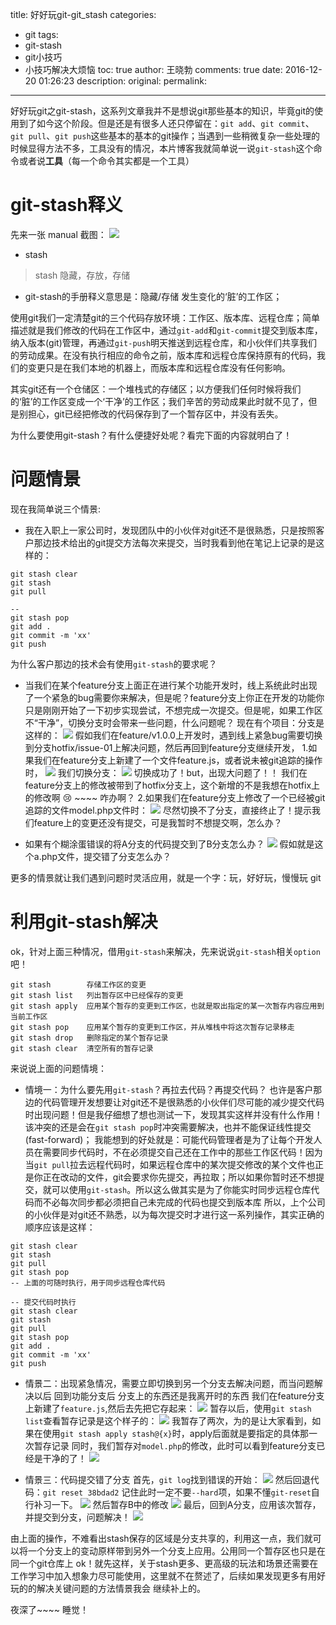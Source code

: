 title: 好好玩git-git_stash
categories:
  - git
tags:
  - git-stash
  - git小技巧
  - 小技巧解决大烦恼
toc: true
author: 王晓勃
comments: true
date: 2016-12-20 01:26:23
description:
original:
permalink:
---

好好玩git之git-stash，这系列文章我并不是想说git那些基本的知识，毕竟git的使用到了如今这个阶段。但是还是有很多人还只停留在：`git add`、`git commit`、`git pull`、`git push`这些基本的基本的git操作；当遇到一些稍微复杂一些处理的时候显得方法不多，工具没有的情况，本片博客我就简单说一说`git-stash`这个命令或者说**工具**（每一个命令其实都是一个工具）

<!-- more -->

# git-stash释义

先来一张 manual 截图：
![](/images/git/15.jpg)

* stash
> stash 隐藏，存放，存储

* git-stash的手册释义意思是：隐藏/存储 发生变化的‘脏’的工作区；    

使用git我们一定清楚git的三个代码存放环境：工作区、版本库、远程仓库；简单描述就是我们修改的代码在工作区中，通过`git-add`和`git-commit`提交到版本库，纳入版本(git)管理，再通过`git-push`明天推送到远程仓库，和小伙伴们共享我们的劳动成果。在没有执行相应的命令之前，版本库和远程仓库保持原有的代码，我们的变更只是在我们本地的机器上，而版本库和远程仓库没有任何影响。

其实git还有一个仓储区：一个堆栈式的存储区；以方便我们任何时候将我们的‘脏’的工作区变成一个‘干净’的工作区；我们辛苦的劳动成果此时就不见了，但是别担心，git已经把修改的代码保存到了一个暂存区中，并没有丢失。

为什么要使用git-stash？有什么便捷好处呢？看完下面的内容就明白了！

# 问题情景
现在我简单说三个情景:   
* 我在入职上一家公司时，发现团队中的小伙伴对git还不是很熟悉，只是按照客户那边技术给出的git提交方法每次来提交，当时我看到他在笔记上记录的是这样的：
```
git stash clear
git stash
git pull

--
git stash pop
git add .
git commit -m 'xx'
git push

```
为什么客户那边的技术会有使用`git-stash`的要求呢？

* 当我们在某个feature分支上面正在进行某个功能开发时，线上系统此时出现了一个紧急的bug需要你来解决，但是呢？feature分支上你正在开发的功能你只是刚刚开始了一下初步实现尝试，不想完成一次提交。但是呢，如果工作区不“干净”，切换分支时会带来一些问题，什么问题呢？
现在有个项目：分支是这样的：
![](/images/git/16.jpg)
假如我们在feature/v1.0.0上开发时，遇到线上紧急bug需要切换到分支hotfix/issue-01上解决问题，然后再回到feature分支继续开发，
1.如果我们在feature分支上新建了一个文件feature.js，或者说未被git追踪的操作时，
![](/images/git/17.jpg)
我们切换分支：
![](/images/git/18.jpg)
切换成功了！but，出现大问题了！！ 我们在feature分支上的修改被带到了hotfix分支上，这个新增的不是我想在hotfix上的修改啊 😢 ~~~~ 咋办啊？
2.如果我们在feature分支上修改了一个已经被git追踪的文件model.php文件时：
![](/images/git/19.jpg)
尽然切换不了分支，直接终止了！提示我们feature上的变更还没有提交，可是我暂时不想提交啊，怎么办？

* 如果有个糊涂蛋错误的将A分支的代码提交到了B分支怎么办？
![](/images/git/20.jpg)
假如就是这个a.php文件，提交错了分支怎么办？

更多的情景就让我们遇到问题时灵活应用，就是一个字：玩，好好玩，慢慢玩 git

# 利用git-stash解决
ok，针对上面三种情况，借用`git-stash`来解决，先来说说`git-stash`相关`option`吧！
```
git stash        存储工作区的变更
git stash list   列出暂存区中已经保存的变更
git stash apply  应用某个暂存的变更到工作区，也就是取出指定的某一次暂存内容应用到当前工作区
git stash pop    应用某个暂存的变更到工作区，并从堆栈中将这次暂存记录移走
git stash drop   删除指定的某个暂存记录
git stash clear  清空所有的暂存记录
```
来说说上面的问题情境：
* 情境一：为什么要先用`git-stash`？再拉去代码？再提交代码？
也许是客户那边的代码管理开发想要让对git还不是很熟悉的小伙伴们尽可能的减少提交代码时出现问题！但是我仔细想了想也测试一下，发现其实这样并没有什么作用！该冲突的还是会在`git stash pop`时冲突需要解决，也并不能保证线性提交(fast-forward)；
我能想到的好处就是：可能代码管理者是为了让每个开发人员在需要同步代码时，不在必须提交自己还在工作中的那些工作区代码！因为当`git pull`拉去远程代码时，如果远程仓库中的某次提交修改的某个文件也正是你正在改动的文件，git会要求你先提交，再拉取；所以如果你暂时还不想提交，就可以使用`git-stash`。所以这么做其实是为了你能实时同步远程仓库代码而不必每次同步都必须把自己未完成的代码也提交到版本库
所以，上个公司的小伙伴是对git还不熟悉，以为每次提交时才进行这一系列操作，其实正确的顺序应该是这样：
```
git stash clear
git stash
git pull
git stash pop
-- 上面的可随时执行，用于同步远程仓库代码

-- 提交代码时执行
git stash clear
git stash
git pull
git stash pop
git add .
git commit -m 'xx'
git push

```

* 情景二：出现紧急情况，需要立即切换到另一个分支去解决问题，而当问题解决以后 回到功能分支后 分支上的东西还是我离开时的东西
我们在feature分支上新建了`feature.js`,然后去先把它存起来：
![](/images/git/21.jpg)
暂存以后，使用`git stash list`查看暂存记录是这个样子的：
![](/images/git/22.jpg)
我暂存了两次，为的是让大家看到，如果在使用`git stash apply stash@{x}`时，apply后面就是要指定的具体那一次暂存记录
同时，我们暂存对`model.php`的修改，此时可以看到feature分支已经是干净的了！
![](/images/git/23.jpg)

* 情景三：代码提交错了分支
首先，`git log`找到错误的开始：
![](/images/git/24.jpg)
然后回退代码：`git reset 38bdad2` 记住此时一定不要`--hard`项，如果不懂`git-reset`自行补习一下。
![](/images/git/25.jpg)
然后暂存B中的修改
![](/images/git/26.jpg)
最后，回到A分支，应用该次暂存，并提交到分支，问题解决！
![](/images/git/27.jpg)

由上面的操作，不难看出stash保存的区域是分支共享的，利用这一点，我们就可以将一个分支上的变动原样带到另外一个分支上应用。公用同一个暂存区也只是在同一个git仓库上
ok！就先这样，关于stash更多、更高级的玩法和场景还需要在工作学习中加入想象力尽可能使用，这里就不在赘述了，后续如果发现更多有用好玩的的解决关键问题的方法情景我会
继续补上的。

夜深了~~~~  睡觉！
